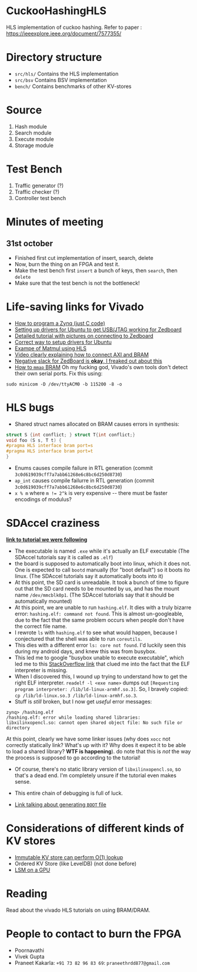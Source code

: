 
# CuckooHashingHLS
HLS implementation of cuckoo hashing. Refer to paper : https://ieeexplore.ieee.org/document/7577355/

# Directory structure
- `src/hls/`  Contains the HLS implementation
- `src/bsv` Contains BSV implementation
- `bench/` Contains benchmarks of other KV-stores

# Source
1. Hash module
2. Search module
3. Execute module
4. Storage module

# Test Bench
1. Traffic generator (?)
2. Traffic checker (?)
3. Controller test bench


# Minutes of meeting

## 31st october
- Finished first cut implementation of insert, search, delete
- Now, burn the thing on an FPGA and test it.
- Make the test bench first `insert` a bunch of keys, then `search`, then `delete`
- Make sure that the test bench is not the bottleneck!


# Life-saving links for Vivado
- [How to program a Zynq (just C code)](http://blog.dev-flow.com/en/8-first-use-of-the-zynq-7000-processor-system-on-a-zynq/)
- [Setting up drivers for Ubuntu to get USB/JTAG working for Zedboard](http://svenand.blogdrives.com/archive/172.html#.VNTZqmjF-Sp)
- [Detailed tutorial with pictures on connecting to Zedboard](https://www.avnet.com/opasdata/d120001/medias/docus/3/SILICA_Xilinx_Zynq_ZedBoard_Vivado_Workshop_ver1.0.pdf)
- [Correct way to setup drivers for Ubuntu](https://www.xilinx.com/support/answers/66440.html)
- [Exampe of Matmul using HLS](https://www.xilinx.com/support/documentation/application_notes/xapp1170-zynq-hls.pdf)
- [Video clearly explaining how to connect AXI and BRAM](https://www.youtube.com/watch?v=BUVbKonhc2w)
- [Negative slack for ZedBoard is **okay**, I freaked out about this](https://forums.xilinx.com/t5/Design-Entry/2017-2-PSU-1-critical-warning-with-basic-Zynq-design-on-DDR/td-p/789339)
- [How to `mmap` BRAM](https://forums.xilinx.com/t5/AXI-Infrastructure/Accessing-BRAM-through-PS-and-PL/td-p/894449)
Oh my fucking god, Vivado's own tools don't detect their own serial
ports. Fix this using:

```
sudo minicom -D /dev/ttyACM0 -b 115200 -8 -o
```

# HLS bugs
- Shared struct names allocated on BRAM causes errors in synthesis:
```cpp
struct S {int conflict; } struct T{int conflict;}
void foo (S s, T t) {
#pragma HLS interface bram port=s
#pragma HLS interface bram port=t
}
```

- Enums causes compile failure in RTL generation  (commit `3c0d619039cff7a7abb61268e6c8bc6d250d8730`)
- `ap_int` causes compile failurre in RTL generation (commit `3c0d619039cff7a7abb61268e6c8bc6d250d8730`)
- `x % m` where `m != 2^k` is very expensive -- there must be faster encodings of modulus?


# SDAccel craziness
**[link to tutorial we were following](https://www.xilinx.com/support/documentation/sw_manuals/xilinx2017_1/ug1028-sdsoc-intro-tutorial.pdf)**
- The executable is named `.exe` while it's actually an ELF executable (The SDAccel tutorials say it is called as `.elf`)
- the board is supposed to automatically boot into linux, which it does not. One is expected to call `bootd` manually (for "boot default") so it boots ito linux. (The SDAccel tutorials say it automatically boots into it)
- At this point, the SD card is unreadable. It took a bunch of time to figure out that the SD card needs to be mounted by us, and has the mount name `/dev/mmcblk0p1`. (The SDAccel tutorials say that it should be automatically mounted)
- At this point, we are unable to run `hashing.elf`. It dies with a truly bizarre error: `hashing.elf: command not found`. This is almost un-googleable, due to the fact that the same problem occurs when people don't have the correct file name.
- I rewrote `ls` with `hashing.elf` to see what would happen, because I conjectured that the shell was able to run `coreutils`. 
- This dies with a different error `ls: core not found`. I'd luckily seen this during my android days, and knew this was from busybox.
- This led me to google "busybox unable to execute executable", which led me to this [StackOverflow link](https://stackoverflow.com/questions/1562071/how-can-i-find-which-elf-dependency-is-not-fulfilled) that clued me into the fact that the ELF interpreter is missing.
- When I discovered this, I wound up trying to understand how to get the right ELF interpreter. `readelf -l <exe name>` dumps out `[Requesting program interpreter: /lib/ld-linux-armhf.so.3]`. So, I bravely copied: `cp /lib/ld-linux.so.3 /lib/ld-linux-armhf.so.3`.
- Stuff is *still* broken, but I now get *useful* error messages:
```
zynq> /hashing.elf 
/hashing.elf: error while loading shared libraries: libxilinxopencl.so: cannot open shared object file: No such file or directory
```
At this point, clearly we have some linker issues (why does `xocc` not correctly statically link? What's up with it? Why does it expect it to be able to load a shared library? **WTF is happening**). do note that this is _not_ the way the process
is supposed to go according to the tutorial!  
- Of course, there's no static library version of `libxilinxopencl.so`, so that's a dead end. I'm completely unsure if the tutorial even makes sense. 
- This entire chain of debugging is full of luck.

- [Link talking about generating `BOOT` file](https://www.xilinx.com/html_docs/xilinx2018_2/sdsoc_doc/compiling-and-running-applications-on-arm-processor-hjy1504034381720.html)

# Considerations of different kinds of KV stores

- [Immutable KV store can perform O(1) lookup](https://discodb.readthedocs.io/en/latest/)
- Ordered KV Store (like LevelDB) (not done before)
- [LSM on a GPU](https://arxiv.org/abs/1707.05354)

# Reading
Read about the vivado HLS tutorials on using BRAM/DRAM.


# People to contact to burn the FPGA
- Poornavathi
- Vivek Gupta
- Praneet Kakarla: `+91 73 82 96 83 69`: `praneethrdd877@gmail.com`
